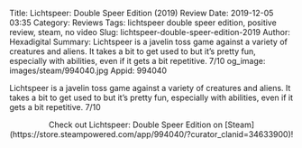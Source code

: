 Title: Lichtspeer: Double Speer Edition (2019) Review
Date: 2019-12-05 03:35
Category: Reviews
Tags: lichtspeer double speer edition, positive review, steam, no video
Slug: lichtspeer-double-speer-edition-2019
Author: Hexadigital
Summary: Lichtspeer is a javelin toss game against a variety of creatures and aliens. It takes a bit to get used to but it’s pretty fun, especially with abilities, even if it gets a bit repetitive. 7/10
og_image: images/steam/994040.jpg
Appid: 994040

Lichtspeer is a javelin toss game against a variety of creatures and aliens. It takes a bit to get used to but it’s pretty fun, especially with abilities, even if it gets a bit repetitive. 7/10

<center>Check out Lichtspeer: Double Speer Edition on [Steam](https://store.steampowered.com/app/994040/?curator_clanid=34633900)!</center>